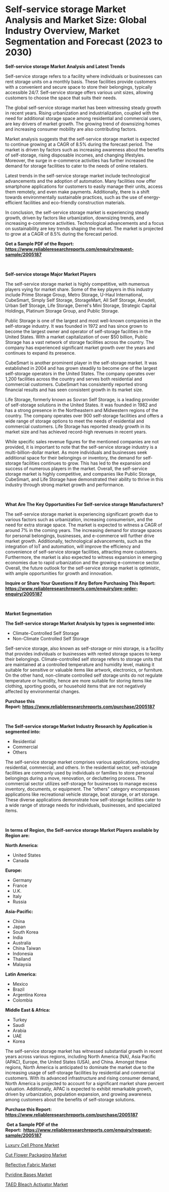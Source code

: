 <p><h1>Self-service storage Market Analysis and Market Size: Global Industry Overview, Market Segmentation and Forecast (2023 to 2030)</h1></p><p><strong>Self-service storage Market Analysis and Latest Trends</strong></p>
<p><p>Self-service storage refers to a facility where individuals or businesses can rent storage units on a monthly basis. These facilities provide customers with a convenient and secure space to store their belongings, typically accessible 24/7. Self-service storage offers various unit sizes, allowing customers to choose the space that suits their needs.</p><p>The global self-service storage market has been witnessing steady growth in recent years. Rising urbanization and industrialization, coupled with the need for additional storage space among residential and commercial users, are key drivers of market growth. The growing trend of downsizing homes and increasing consumer mobility are also contributing factors.</p><p>Market analysis suggests that the self-service storage market is expected to continue growing at a CAGR of 8.5% during the forecast period. The market is driven by factors such as increasing awareness about the benefits of self-storage, rising disposable incomes, and changing lifestyles. Moreover, the surge in e-commerce activities has further increased the demand for storage facilities to cater to the needs of online retailers.</p><p>Latest trends in the self-service storage market include technological advancements and the adoption of automation. Many facilities now offer smartphone applications for customers to easily manage their units, access them remotely, and even make payments. Additionally, there is a shift towards environmentally sustainable practices, such as the use of energy-efficient facilities and eco-friendly construction materials.</p><p>In conclusion, the self-service storage market is experiencing steady growth, driven by factors like urbanization, downsizing trends, and increasing e-commerce activities. Technological advancements and a focus on sustainability are key trends shaping the market. The market is projected to grow at a CAGR of 8.5% during the forecast period.</p></p>
<p><strong>Get a Sample PDF of the Report:&nbsp; <a href="https://www.reliableresearchreports.com/enquiry/request-sample/2005187">https://www.reliableresearchreports.com/enquiry/request-sample/2005187</a></strong></p>
<p>&nbsp;</p>
<p><strong>Self-service storage Major Market Players</strong></p>
<p><p>The self-service storage market is highly competitive, with numerous players vying for market share. Some of the key players in this industry include Prime Storage Group, Metro Storage, U-Haul International, CubeSmart, Simply Self Storage, StorageMart, All Self Storage, Amsdell, Urban Self Storage, Life Storage, Derrel's Mini Storage, Strategic Capital Holdings, Platinum Storage Group, and Public Storage.</p><p>Public Storage is one of the largest and most well-known companies in the self-storage industry. It was founded in 1972 and has since grown to become the largest owner and operator of self-storage facilities in the United States. With a market capitalization of over $50 billion, Public Storage has a vast network of storage facilities across the country. The company has experienced significant market growth over the years and continues to expand its presence.</p><p>CubeSmart is another prominent player in the self-storage market. It was established in 2004 and has grown steadily to become one of the largest self-storage operators in the United States. The company operates over 1,200 facilities across the country and serves both residential and commercial customers. CubeSmart has consistently reported strong financial results and has seen consistent growth in its market size.</p><p>Life Storage, formerly known as Sovran Self Storage, is a leading provider of self-storage solutions in the United States. It was founded in 1982 and has a strong presence in the Northeastern and Midwestern regions of the country. The company operates over 900 self-storage facilities and offers a wide range of storage options to meet the needs of residential and commercial customers. Life Storage has reported steady growth in its market size and has achieved record-high revenues in recent years.</p><p>While specific sales revenue figures for the mentioned companies are not provided, it is important to note that the self-service storage industry is a multi-billion-dollar market. As more individuals and businesses seek additional space for their belongings or inventory, the demand for self-storage facilities continues to grow. This has led to the expansion and success of numerous players in the market. Overall, the self-service storage market is highly competitive, and companies like Public Storage, CubeSmart, and Life Storage have demonstrated their ability to thrive in this industry through strong market growth and performance.</p></p>
<p>&nbsp;</p>
<p><strong>What Are The Key Opportunities For Self-service storage Manufacturers?</strong></p>
<p><p>The self-service storage market is experiencing significant growth due to various factors such as urbanization, increasing consumerism, and the need for extra storage space. The market is expected to witness a CAGR of around 7% in the coming years. The increasing demand for storage spaces for personal belongings, businesses, and e-commerce will further drive market growth. Additionally, technological advancements, such as the integration of IoT and automation, will improve the efficiency and convenience of self-service storage facilities, attracting more customers. Furthermore, the market is also expected to witness expansion in emerging economies due to rapid urbanization and the growing e-commerce sector. Overall, the future outlook for the self-service storage market is optimistic, with ample opportunities for growth and innovation.</p></p>
<p><strong>Inquire or Share Your Questions If Any Before Purchasing This Report: <a href="https://www.reliableresearchreports.com/enquiry/pre-order-enquiry/2005187">https://www.reliableresearchreports.com/enquiry/pre-order-enquiry/2005187</a></strong></p>
<p>&nbsp;</p>
<p><strong>Market Segmentation</strong></p>
<p><strong>The Self-service storage Market Analysis by types is segmented into:</strong></p>
<p><ul><li>Climate-Controlled Self Storage</li><li>Non-Climate Controlled Self Storage</li></ul></p>
<p><p>Self-service storage, also known as self-storage or mini storage, is a facility that provides individuals or businesses with rented storage spaces to keep their belongings. Climate-controlled self storage refers to storage units that are maintained at a controlled temperature and humidity level, making it suitable for sensitive or valuable items like artwork, electronics, or furniture. On the other hand, non-climate controlled self storage units do not regulate temperature or humidity, hence are more suitable for storing items like clothing, sporting goods, or household items that are not negatively affected by environmental changes.</p></p>
<p><strong>Purchase this Report:&nbsp;<a href="https://www.reliableresearchreports.com/purchase/2005187">https://www.reliableresearchreports.com/purchase/2005187</a></strong></p>
<p>&nbsp;</p>
<p><strong>The Self-service storage Market Industry Research by Application is segmented into:</strong></p>
<p><ul><li>Residential</li><li>Commercial</li><li>Others</li></ul></p>
<p><p>The self-service storage market comprises various applications, including residential, commercial, and others. In the residential sector, self-storage facilities are commonly used by individuals or families to store personal belongings during a move, renovation, or decluttering process. The commercial sector utilizes self-storage for businesses to manage excess inventory, documents, or equipment. The "others" category encompasses applications like recreational vehicle storage, boat storage, or art storage. These diverse applications demonstrate how self-storage facilities cater to a wide range of storage needs for individuals, businesses, and specialized items.</p></p>
<p>&nbsp;</p>
<p><strong>In terms of Region, the Self-service storage Market Players available by Region are:</strong></p>
<p>
    <p> <strong> North America: </strong>
        <ul>
            <li>United States</li>
            <li>Canada</li>
        </ul>
        </p> 
    <p> <strong> Europe: </strong>
        <ul>
            <li>Germany</li>
            <li>France</li>
            <li>U.K.</li>
            <li>Italy</li>
            <li>Russia</li>
        </ul>
        </p> 
    <p> <strong> Asia-Pacific: </strong>
        <ul>
            <li>China</li>
            <li>Japan</li>
            <li>South Korea</li>
            <li>India</li>
            <li>Australia</li>
            <li>China Taiwan</li>
            <li>Indonesia</li>
            <li>Thailand</li>
            <li>Malaysia</li>
        </ul>
        </p> 
    <p> <strong> Latin America: </strong>
        <ul>
            <li>Mexico</li>
            <li>Brazil</li>
            <li>Argentina Korea</li>
            <li>Colombia</li>
        </ul>
        </p> 
    <p> <strong> Middle East & Africa: </strong>
        <ul>
            <li>Turkey</li>
            <li>Saudi</li>
            <li>Arabia</li>
            <li>UAE</li>
            <li>Korea</li>
        </ul>
    </p>
    </p>
<p><p>The self-service storage market has witnessed substantial growth in recent years across various regions, including North America (NA), Asia Pacific (APAC), Europe, the United States (USA), and China. Amongst these regions, North America is anticipated to dominate the market due to the increasing usage of self-storage facilities by residential and commercial customers. With its advanced infrastructure and rising consumer demand, North America is projected to account for a significant market share percent valuation. Additionally, APAC is expected to exhibit remarkable growth, driven by urbanization, population expansion, and growing awareness among customers about the benefits of self-storage solutions.</p></p>
<p><strong>Purchase this Report: <a href="https://www.reliableresearchreports.com/purchase/2005187">https://www.reliableresearchreports.com/purchase/2005187</a></strong></p>
<p>&nbsp;<strong>Get a Sample PDF of the Report:&nbsp;&nbsp;<a href="https://www.reliableresearchreports.com/enquiry/request-sample/2005187">https://www.reliableresearchreports.com/enquiry/request-sample/2005187</a></strong></p>
<p><strong></strong></p>
<p><p><a href="https://www.linkedin.com/pulse/luxury-cell-phone-market-research-report-unlocks-analysis-83hue/">Luxury Cell Phone Market</a></p><p><a href="https://www.linkedin.com/pulse/cut-flower-packaging-market-research-report-provides-thorough-7gbre/">Cut Flower Packaging Market</a></p><p><a href="https://www.linkedin.com/pulse/reflective-fabric-market-share-amp-new-trends-analysis-nv1he/">Reflective Fabric Market</a></p><p><a href="https://medium.com/@juansmith1961/pyridine-bases-market-trends-and-market-analysis-forecasted-for-period-2023-2030-ee39c6dfa766">Pyridine Bases Market</a></p><p><a href="https://medium.com/@brandonramos59/taed-bleach-activator-market-comprehensive-assessment-by-type-application-and-geography-7a6be0702bea">TAED Bleach Activator Market</a></p></p>